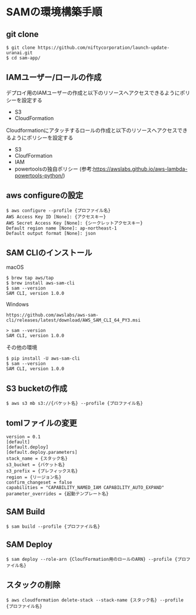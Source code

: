 # SAMの環境構築手順

## git clone
```
$ git clone https://github.com/niftycorporation/launch-update-uranai.git
$ cd sam-app/
```

## IAMユーザー/ロールの作成

デプロイ用のIAMユーザーの作成と以下のリソースへアクセスできるようにポリシーを設定する
* S3
* CloudFormation

Cloudformationにアタッチするロールの作成と以下のリソースへアクセスできるようにポリシーを設定する
* S3
* CloufFormation
* IAM
* powertoolsの独自ポリシー (参考:https://awslabs.github.io/aws-lambda-powertools-python/)

## aws configureの設定

```
$ aws configure --profile {プロファイル名}
AWS Access Key ID [None]: {アクセスキー}
AWS Secret Access Key [None]: {シークレットアクセスキー}
Default region name [None]: ap-northeast-1
Default output format [None]: json
```

## SAM CLIのインストール

macOS
```
$ brew tap aws/tap
$ brew install aws-sam-cli
$ sam --version
SAM CLI, version 1.0.0
```

Windows
```
https://github.com/awslabs/aws-sam-cli/releases/latest/download/AWS_SAM_CLI_64_PY3.msi

> sam --version
SAM CLI, version 1.0.0
```

その他の環境
```
$ pip install -U aws-sam-cli
$ sam --version
SAM CLI, version 1.0.0
```

## S3 bucketの作成

```
$ aws s3 mb s3://{バケット名} --profile {プロファイル名}
```

## tomlファイルの変更

```
version = 0.1
[default]
[default.deploy]
[default.deploy.parameters]
stack_name = {スタック名}
s3_bucket = {バケット名}
s3_prefix = {プレフィックス名}
region = {リージョン名}
confirm_changeset = false
capabilities = "CAPABILITY_NAMED_IAM CAPABILITY_AUTO_EXPAND"
parameter_overrides = {起動テンプレート名}
```

## SAM Build

```
$ sam build --profile {プロファイル名}
```

## SAM Deploy

```
$ sam deploy --role-arn {CloufFormation用のロールのARN} --profile {プロファイル名}
```

## スタックの削除

```
$ aws cloudformation delete-stack --stack-name {スタック名} --profile {プロファイル名}
```